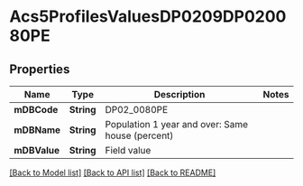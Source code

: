 # Acs5ProfilesValuesDP0209DP020080PE

## Properties
Name | Type | Description | Notes
------------ | ------------- | ------------- | -------------
**mDBCode** | **String** | DP02_0080PE | 
**mDBName** | **String** | Population 1 year and over: Same house (percent) | 
**mDBValue** | **String** | Field value | 

[[Back to Model list]](../README.md#documentation-for-models) [[Back to API list]](../README.md#documentation-for-api-endpoints) [[Back to README]](../README.md)


